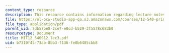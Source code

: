 ```yaml
---
content_type: resource
description: This resource contains information regarding lecture notes.
file: https://ol-ocw-studio-app-qa.s3.amazonaws.com/courses/12-540-principles-of-the-global-positioning-system-spring-2012/b7310f4573ab8bb3f136fe0b6485cbb8_MIT12_540S12_lec3.pdf
file_type: application/pdf
parent_uid: 7db57be8-2ce7-e0cd-b529-3f5578c683b0
resourcetype: Document
title: MIT12_540S12_lec3.pdf
uid: b7310f45-73ab-8bb3-f136-fe0b6485cbb8
---
```

